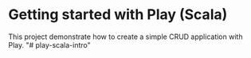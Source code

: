 # Getting started with Play (Scala)

This project demonstrate how to create a simple CRUD application with Play.
"# play-scala-intro" 
